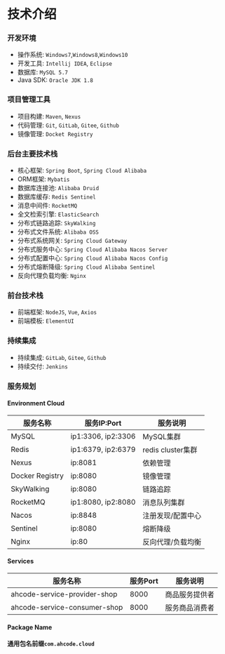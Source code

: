 # 技术介绍

### 开发环境

- 操作系统: `Windows7`,`Windows8`,`Windows10`
- 开发工具: `Intellij IDEA`, `Eclipse`
- 数据库: `MySQL 5.7`
- Java SDK: `Oracle JDK 1.8`

### 项目管理工具

- 项目构建: `Maven`, `Nexus`
- 代码管理: `Git`, `GitLab`, `Gitee`, `Github`
- 镜像管理: `Docket Registry`

### 后台主要技术栈

- 核心框架: `Spring Boot`, `Spring Cloud Alibaba`
- ORM框架: `Mybatis`
- 数据库连接池: `Alibaba Druid`
- 数据库缓存: `Redis Sentinel`
- 消息中间件: `RocketMQ`
- 全文检索引擎: `ElasticSearch`
- 分布式链路追踪: `SkyWalking`
- 分布式文件系统: `Alibaba OSS`
- 分布式系统网关: `Spring Cloud Gateway`
- 分布式服务中心: `Spring Cloud Alibaba Nacos Server`
- 分布式配置中心: `Spring Cloud Alibaba Nacos Config`
- 分布式熔断降级: `Spring Cloud Alibaba Sentinel`
- 反向代理负载均衡: `Nginx`

### 前台技术栈

- 前端框架: `NodeJS`, `Vue`, `Axios`
- 前端模板: `ElementUI`

### 持续集成

- 持续集成: `GitLab`, `Gitee`, `Github`
- 持续交付: `Jenkins`

### 服务规划

#### Environment Cloud

|服务名称 |服务IP:Port |服务说明 |
|--|--|--|
| MySQL | ip1:3306, ip2:3306 | MySQL集群 |
| Redis | ip1:6379, ip2:6379 | redis cluster集群 |
| Nexus | ip:8081 | 依赖管理 |
| Docker Registry | ip:8080 | 镜像管理 |
| SkyWalking | ip:8080 | 链路追踪 |
| RocketMQ | ip1:8080, ip2:8080 | 消息队列集群 |
| Nacos | ip:8848 | 注册发现/配置中心 |
| Sentinel | ip:8080 | 熔断降级|
| Nginx | ip:80 | 反向代理/负载均衡 |

#### Services

|服务名称 |服务Port |服务说明 |
|--|--|--|
| ahcode-service-provider-shop | 8000 | 商品服务提供者 |
| ahcode-service-consumer-shop | 8000 | 服务商品消费者 |

#### Package Name

**通用包名前缀`com.ahcode.cloud`**
